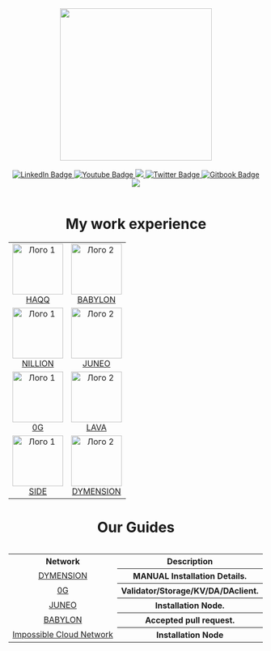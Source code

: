 <div id="header" align="center">
  <img src="https://github.com/user-attachments/assets/1d82e2e7-0d55-4ede-83c9-b2627eb8a910" width="300"/>
</div>

<br>
<div id="badges" align="center">
  <a href="https://discordapp.com/users/938843611355840602">
    <img src="https://img.shields.io/badge/Discord-blue?style=for-the-badge&logo=https%3A%2F%2Fimg.icons8.com%2Fios%2F50%2Fmedium-logo.png&logoColor=white" alt="LinkedIn Badge"/>
  </a>
  <a href="https://medium.com/@saintroselove">
    <img src="https://img.shields.io/badge/Medium-black?style=for-the-badge&logo=https%3A%2F%2Fimg.icons8.com%2Fios%2F50%2Fmedium-logo.png&logoColor=white" alt="Youtube Badge"/>
  </a>
  <a href="https://keybase.io/goldentor">
    <img src="https://img.shields.io/badge/Keybase-orange?style=for-the-badge&logo=https%3A%2F%2Fimg.icons8.com%2Fios%2F50%2Fmedium-logo.png&logoColor=white">
  </a>
  <a href="https://x.com/goldytorrent">
    <img src="https://img.shields.io/badge/Twitter-blue?style=for-the-badge&logo=twitter&logoColor=white" alt="Twitter Badge"/>
  </a>
    <a href="https://goldentor.gitbook.io/goldentor/">
    <img src="https://img.shields.io/badge/Gitbook-gray?style=for-the-badge&logo=twitter&logoColor=white" alt="Gitbook Badge"/>
  </a>
  <a href="https://linktr.ee/GoldenTor">
    <img src="https://img.shields.io/badge/Linktree-green?style=for-the-badge&logo=https%3A%2F%2Fimg.icons8.com%2Fios%2F50%2Fmedium-logo.png&logoColor=white">
  </a>
</div>
<br>

<h1 align=center>My work experience</h1>

<table align="center">
  <tr>
    <td align="center">
      <img src="https://github.com/user-attachments/assets/3fe41ce0-6db9-4677-9228-66de4e456aca" alt="Лого 1" width="100"/><br>
      <a href="https://testnet.ping.pub/haqq/staking/haqqvaloper18pd9ax8ka73pw82lxjpwt36xfdywk82d4774fa">HAQQ</a>
    </td>
    <td align="center">
      <img src="https://github.com/user-attachments/assets/c65873e5-b358-4922-9e04-37e8665e8aac" alt="Лого 2" width="100"/><br>
      <a href="https://github.com/babylonchain/networks/pull/297">BABYLON</a>
    </td>
  </tr>
  <tr>
    <td align="center">
      <img src="https://github.com/user-attachments/assets/03320fa5-64ec-46f1-ae2b-9701793c3f32" alt="Лого 1" width="100"/><br>
      <a href="https://testnet.nillion.explorers.guru/validator/nillionvaloper1udglhqna05xgql8vh4cghpdlr4z8ez7zavzx5d">NILLION</a>
    </td>
    <td align="center">
      <img src="https://github.com/user-attachments/assets/10448df3-e612-49f1-8275-776eadb48478" alt="Лого 2" width="100"/><br>
      <a href="https://socotra.mcnscan.io/chain/WthF11REHXJobtxAqkrvQ7dXfni6t5xUYS1vG876A8KzyWCdP">JUNEO</a>
    </td>
  </tr>
    <tr>
    <td align="center">
      <img src="https://github.com/user-attachments/assets/bd8575d5-bea9-4aa3-a316-44824d866dd3" alt="Лого 1" width="100"/><br>
      <a href="https://explorer.validator247.com/zero-gravity-testnet/staking/0gvaloper1ks5pt9629480thx9enjy9mvhd5u84yv0r4f82y">0G</a>
    </td>
    <td align="center">
      <img src="https://github.com/user-attachments/assets/f78b8883-da43-46d5-b4e1-6758907ca15c" alt="Лого 2" width="100"/><br>
      <a href="https://lava.explorers.guru/validator/lava@valoper155zlfdrhfrzjfxk4mew7q68z9kpzd0mkedcmyd">LAVA</a>
    </td>
  </tr>
    <tr>
    <td align="center">
      <img src="https://github.com/user-attachments/assets/73a8db4c-1b64-4e6f-a929-3128e28980c3" alt="Лого 1" width="100"/><br>
      <a href="https://testnet.side.explorers.guru/validator/sidevaloper1cre722nzhqy6d8jcnkkc6sn0rz2y7r7vnh0xsz">SIDE</a>
    </td>
    <td align="center">
      <img src="https://github.com/user-attachments/assets/7f2284f6-d7da-4543-98b1-d5781428a8a0" alt="Лого 2" width="100"/><br>
      <a href="https://devnet.dymension.xyz/rollapp/goldentor_3055875-1/metrics">DYMENSION</a>
    </td>
  </tr>
  
</table>

<table align="center">
  
<h1 align=center>Our Guides</h1>

<table align="center">
  <tr>
    <th>Network</th>
    <th>Description</th>
  </tr>
  <tr>
  <td align="center">
      <a href="https://app.gitbook.com/o/Ecta9rNHknDK4zIgHK2e/s/hLwizs4Ye8zSCjezfxhV/dymension/manual-installation-details">DYMENSION</a>
      <th>MANUAL Installation Details.</th>
  </td>
    </tr>
    <td align="center">
      <a href="https://app.gitbook.com/o/Ecta9rNHknDK4zIgHK2e/s/hLwizs4Ye8zSCjezfxhV/0g/validator-nod">0G</a>
      <th>Validator/Storage/KV/DA/DAclient.</th>
  </td>
    </tr>
    <td align="center">
      <a href="https://socotra.mcnscan.io/chain/WthF11REHXJobtxAqkrvQ7dXfni6t5xUYS1vG876A8KzyWCdP">JUNEO</a>
      <th>Installation Node.</th>
  </td>
    </tr>
    <td align="center">
      <a href="https://github.com/babylonchain/networks/pull/297">BABYLON</a>
      <th>Accepted pull request.</th>
  </td>
</tr>
      <td align="center">
      <a href="https://docs.goldentor.icu/goldentor/guides/impossible-cloud-network-node">Impossible Cloud Network</a>
      <th>Installation Node</th>
  </td>
  </tr>

</table>
